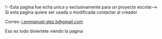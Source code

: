 !--Esta pagina fue echa unica y exclusivamente para un proyecto escolar-->
Si esta pagina quiere ser usada o modificada contactar al creador

Correo:
j.emmanuel.glez.b@gmail.com

Eso es todo diviertete viendo la pagina
